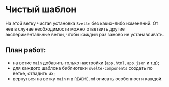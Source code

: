 # Чистый шаблон

На этой ветку чистая установка `Svelte` без каких-либо изменений.
От нее в случае необходимости можно ответвить другие экспериментальные ветки,
чтобы каждый раз заново не устанавливать.

## План работ:

* на ветке `main` добавить только настройки (`app.html`, `app.json` и т.д);
* для каждого шаблона библиотеки `svelte-components` создать по ветке, отладить их;
* вернуться на ветку `main` и в `README.md` описать особенности каждой.

